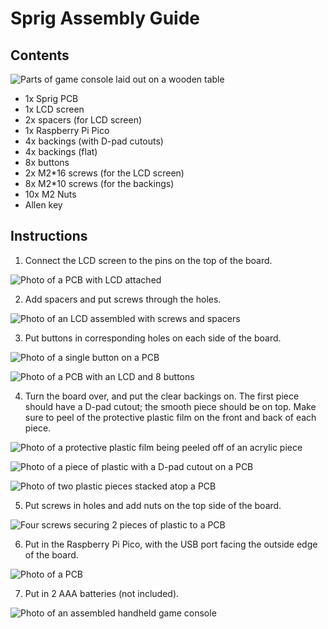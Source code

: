 # Sprig Assembly Guide

## Contents

![Parts of game console laid out on a wooden table](https://cloud-6po09tv9d-hack-club-bot.vercel.app/4everything.jpg)

- 1x Sprig PCB
- 1x LCD screen
- 2x spacers (for LCD screen)
- 1x Raspberry Pi Pico
- 4x backings (with D-pad cutouts)
- 4x backings (flat)
- 8x buttons
- 2x M2\*16 screws (for the LCD screen)
- 8x M2\*10 screws (for the backings)
- 10x M2 Nuts
- Allen key

## Instructions

1. Connect the LCD screen to the pins on the top of the board.

![Photo of a PCB with LCD attached](https://cloud-6po09tv9d-hack-club-bot.vercel.app/2lcd-no-spacers.jpg)

2. Add spacers and put screws through the holes.

![Photo of an LCD assembled with screws and spacers](https://cloud-6po09tv9d-hack-club-bot.vercel.app/1screws-through-spacers.jpg)

3. Put buttons in corresponding holes on each side of the board.

![Photo of a single button on a PCB](https://cloud-6po09tv9d-hack-club-bot.vercel.app/0singlebutton.jpg)

![Photo of a PCB with an LCD and 8 buttons](https://cloud-obltnnp51-hack-club-bot.vercel.app/5all-buttons.jpg)

4. Turn the board over, and put the clear backings on. The first piece should have a D-pad cutout; the smooth piece should be on top. Make sure to peel of the protective plastic film on the front and back of each piece.

![Photo of a protective plastic film being peeled off of an acrylic piece](https://cloud-6po09tv9d-hack-club-bot.vercel.app/3peel-plastic.jpg)

![Photo of a piece of plastic with a D-pad cutout on a PCB](https://cloud-obltnnp51-hack-club-bot.vercel.app/4backing1.jpg)

![Photo of two plastic pieces stacked atop a PCB](https://cloud-obltnnp51-hack-club-bot.vercel.app/3backing2.jpg)

5. Put screws in holes and add nuts on the top side of the board.

![Four screws securing 2 pieces of plastic to a PCB](https://cloud-obltnnp51-hack-club-bot.vercel.app/2backing-withscrews.jpg)

6. Put in the Raspberry Pi Pico, with the USB port facing the outside edge of the board.

![Photo of a PCB](https://cloud-obltnnp51-hack-club-bot.vercel.app/0pico.jpg)

7. Put in 2 AAA batteries (not included).

![Photo of an assembled handheld game console](https://cloud-93zuth77c-hack-club-bot.vercel.app/0img_1613.jpg)
